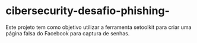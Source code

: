 # cibersecurity-desafio-phishing-
Este projeto tem como objetivo utilizar a ferramenta setoolkit para criar uma página falsa do Facebook para captura de senhas.
